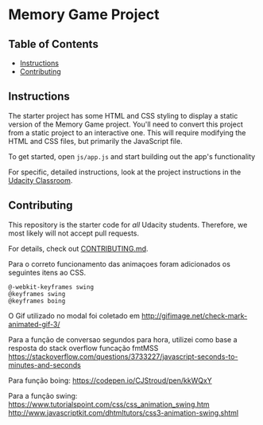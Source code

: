 # Memory Game Project

## Table of Contents

* [Instructions](#instructions)
* [Contributing](#contributing)

## Instructions

The starter project has some HTML and CSS styling to display a static version of the Memory Game project. You'll need to convert this project from a static project to an interactive one. This will require modifying the HTML and CSS files, but primarily the JavaScript file.

To get started, open `js/app.js` and start building out the app's functionality

For specific, detailed instructions, look at the project instructions in the [Udacity Classroom](https://classroom.udacity.com/me).

## Contributing

This repository is the starter code for _all_ Udacity students. Therefore, we most likely will not accept pull requests.

For details, check out [CONTRIBUTING.md](CONTRIBUTING.md).


Para o correto funcionamento das animaçoes foram adicionados os seguintes itens ao CSS.

    @-webkit-keyframes swing
    @keyframes swing
    @keyframes boing 

O Gif utilizado no modal foi coletado em http://gifimage.net/check-mark-animated-gif-3/

Para a função de conversao segundos para hora, utilizei como base a resposta do stack overflow funcação fmtMSS
https://stackoverflow.com/questions/3733227/javascript-seconds-to-minutes-and-seconds

Para função boing:
https://codepen.io/CJStroud/pen/kkWQxY

Para a função swing:
https://www.tutorialspoint.com/css/css_animation_swing.htm
http://www.javascriptkit.com/dhtmltutors/css3-animation-swing.shtml